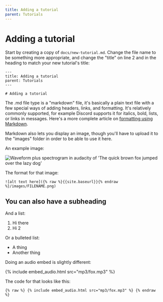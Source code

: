 ```yaml
---
title: Adding a tutorial
parent: Tutorials
---
```


# Adding a tutorial

Start by creating a copy of `docs/new-tutorial.md`. Change the file name to be something more appropriate, and change the "title" on line 2 and in the heading to match your new tutorial's title:

```
---
title: Adding a tutorial
parent: Tutorials
---

# Adding a tutorial
```

The .md file type is a "markdown" file, it's basically a plain text file with a few special ways of adding headers, links, and formatting. It's relatively commonly supported, for example Discord supports it for italics, bold, lists, or links in messages. Here's a more complete article on [formatting using Markdown](https://docs.github.com/en/get-started/writing-on-github/getting-started-with-writing-and-formatting-on-github/basic-writing-and-formatting-syntax).

Markdown also lets you display an image, though you'll have to upload it to the "images" folder in order to be able to use it here.

An example image:

![Waveform plus spectrogram in audacity of 'The quick brown fox jumped over the lazy dog']({{site.baseurl}}/images/quick-brown-fox.png)

The format for that image:

```
![alt text here]({% raw %}{{site.baseurl}}{% endraw %}/images/FILENAME.png)
```

## You can also have a subheading

And a list:

1. Hi there
2. Hi 2

Or a bulleted list:

- A thing
- Another thing

Doing an audio embed is slightly different:

{% include embed_audio.html src="mp3/fox.mp3" %}

The code for that looks like this:

```
{% raw %} {% include embed_audio.html src="mp3/fox.mp3" %} {% endraw %}
```
